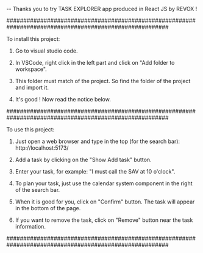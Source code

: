 -- Thanks you to try TASK EXPLORER app produced in React JS by REVOX !

########################################################################################################

To install this project:

1) Go to visual studio code.

2) In VSCode, right click in the left part and click on "Add folder to workspace".

3) This folder must match of the project. So find the folder of the project and import it.

4) It's good ! Now read the notice below.



########################################################################################################

To use this project:

1) Just open a web browser and type in the top (for the search bar): http://localhost:5173/

2) Add a task by clicking on the "Show Add task" button.

3) Enter your task, for example: "I must call the SAV at 10 o'clock".

4) To plan your task, just use the calendar system component in the right of the search bar.

5) When it is good for you, click on "Confirm" button. The task will appear in the bottom of the page.

6) If you want to remove the task, click on "Remove" button near the task information.

########################################################################################################
